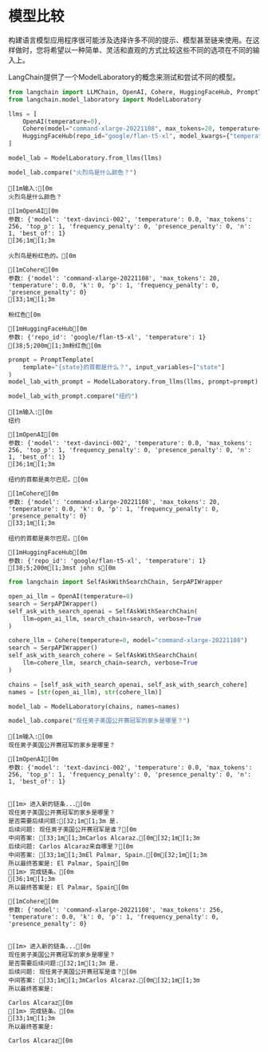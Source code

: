 # 模型比较

构建语言模型应用程序很可能涉及选择许多不同的提示、模型甚至链来使用。在这样做时，您将希望以一种简单、灵活和直观的方式比较这些不同的选项在不同的输入上。

LangChain提供了一个ModelLaboratory的概念来测试和尝试不同的模型。


```python
from langchain import LLMChain, OpenAI, Cohere, HuggingFaceHub, PromptTemplate
from langchain.model_laboratory import ModelLaboratory
```


```python
llms = [
    OpenAI(temperature=0),
    Cohere(model="command-xlarge-20221108", max_tokens=20, temperature=0),
    HuggingFaceHub(repo_id="google/flan-t5-xl", model_kwargs={"temperature": 1}),
]
```


```python
model_lab = ModelLaboratory.from_llms(llms)
```


```python
model_lab.compare("火烈鸟是什么颜色？")
```
    [1m输入:[0m
    火烈鸟是什么颜色？
    
    [1mOpenAI[0m
    参数: {'model': 'text-davinci-002', 'temperature': 0.0, 'max_tokens': 256, 'top_p': 1, 'frequency_penalty': 0, 'presence_penalty': 0, 'n': 1, 'best_of': 1}
    [36;1m[1;3m
    
    火烈鸟是粉红色的。[0m
    
    [1mCohere[0m
    参数: {'model': 'command-xlarge-20221108', 'max_tokens': 20, 'temperature': 0.0, 'k': 0, 'p': 1, 'frequency_penalty': 0, 'presence_penalty': 0}
    [33;1m[1;3m
    
    粉红色[0m
    
    [1mHuggingFaceHub[0m
    参数: {'repo_id': 'google/flan-t5-xl', 'temperature': 1}
    [38;5;200m[1;3m粉红色[0m
    
    


```python
prompt = PromptTemplate(
    template="{state}的首都是什么？", input_variables=["state"]
)
model_lab_with_prompt = ModelLaboratory.from_llms(llms, prompt=prompt)
```


```python
model_lab_with_prompt.compare("纽约")
```
    [1m输入:[0m
    纽约
    
    [1mOpenAI[0m
    参数: {'model': 'text-davinci-002', 'temperature': 0.0, 'max_tokens': 256, 'top_p': 1, 'frequency_penalty': 0, 'presence_penalty': 0, 'n': 1, 'best_of': 1}
    [36;1m[1;3m
    
    纽约的首都是奥尔巴尼。[0m
    
    [1mCohere[0m
    参数: {'model': 'command-xlarge-20221108', 'max_tokens': 20, 'temperature': 0.0, 'k': 0, 'p': 1, 'frequency_penalty': 0, 'presence_penalty': 0}
    [33;1m[1;3m
    
    纽约的首都是奥尔巴尼。[0m
    
    [1mHuggingFaceHub[0m
    参数: {'repo_id': 'google/flan-t5-xl', 'temperature': 1}
    [38;5;200m[1;3mst john s[0m
    
    


```python
from langchain import SelfAskWithSearchChain, SerpAPIWrapper

open_ai_llm = OpenAI(temperature=0)
search = SerpAPIWrapper()
self_ask_with_search_openai = SelfAskWithSearchChain(
    llm=open_ai_llm, search_chain=search, verbose=True
)

cohere_llm = Cohere(temperature=0, model="command-xlarge-20221108")
search = SerpAPIWrapper()
self_ask_with_search_cohere = SelfAskWithSearchChain(
    llm=cohere_llm, search_chain=search, verbose=True
)
```


```python
chains = [self_ask_with_search_openai, self_ask_with_search_cohere]
names = [str(open_ai_llm), str(cohere_llm)]
```


```python
model_lab = ModelLaboratory(chains, names=names)
```


```python
model_lab.compare("现任男子美国公开赛冠军的家乡是哪里？")
```
    [1m输入:[0m
    现任男子美国公开赛冠军的家乡是哪里？
    
    [1mOpenAI[0m
    参数: {'model': 'text-davinci-002', 'temperature': 0.0, 'max_tokens': 256, 'top_p': 1, 'frequency_penalty': 0, 'presence_penalty': 0, 'n': 1, 'best_of': 1}
    
    
    [1m> 进入新的链条...[0m
    现任男子美国公开赛冠军的家乡是哪里？
    是否需要后续问题:[32;1m[1;3m 是.
    后续问题: 现任男子美国公开赛冠军是谁？[0m
    中间答案: [33;1m[1;3mCarlos Alcaraz.[0m[32;1m[1;3m
    后续问题: Carlos Alcaraz来自哪里？[0m
    中间答案: [33;1m[1;3mEl Palmar, Spain.[0m[32;1m[1;3m
    所以最终答案是: El Palmar, Spain[0m
    [1m> 完成链条。[0m
    [36;1m[1;3m
    所以最终答案是: El Palmar, Spain[0m
    
    [1mCohere[0m
    参数: {'model': 'command-xlarge-20221108', 'max_tokens': 256, 'temperature': 0.0, 'k': 0, 'p': 1, 'frequency_penalty': 0, 'presence_penalty': 0}
    
    
    [1m> 进入新的链条...[0m
    现任男子美国公开赛冠军的家乡是哪里？
    是否需要后续问题:[32;1m[1;3m 是.
    后续问题: 现任男子美国公开赛冠军是谁？[0m
    中间答案: [33;1m[1;3mCarlos Alcaraz.[0m[32;1m[1;3m
    所以最终答案是:
    
    Carlos Alcaraz[0m
    [1m> 完成链条。[0m
    [33;1m[1;3m
    所以最终答案是:
    
    Carlos Alcaraz[0m
    
    


```python

```
